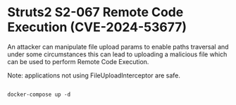 # Struts2 S2-067 Remote Code Execution (CVE-2024-53677)


An attacker can manipulate file upload params to enable paths traversal and under some circumstances this can lead to uploading a malicious file which can be used to perform Remote Code Execution.

Note: applications not using FileUploadInterceptor are safe.


```SHELL

docker-compose up -d

```